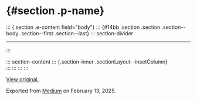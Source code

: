 <div>

#  {#section .p-name}

</div>

::: {.section .e-content field="body"}
::: {#14bb .section .section .section--body .section--first .section--last}
::: section-divider

------------------------------------------------------------------------
:::

::: section-content
::: {.section-inner .sectionLayout--insetColumn}
\
:::
:::
:::
:::

[View original.](https://medium.com/p/101e429d918b)

Exported from [Medium](https://medium.com) on February 13, 2025.
